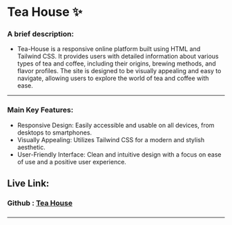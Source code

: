 #  Tea House ✨


### A brief description: 
- Tea-House is a responsive online platform built using HTML and Tailwind CSS. It provides users with detailed information about various types of tea and coffee, including their origins, brewing methods, and flavor profiles. The site is designed to be visually appealing and easy to navigate, allowing users to explore the world of tea and coffee with ease. 

---


### Main Key Features:

- Responsive Design: Easily accessible and usable on all devices, from desktops to smartphones.
- Visually Appealing: Utilizes Tailwind CSS for a modern and stylish aesthetic.
- User-Friendly Interface: Clean and intuitive design with a focus on ease of use and a positive user experience.



##  Live Link: 
### Github : [Tea House](https://rrishiddh.github.io/Tea-House-August24/)

### 


<hr/>

